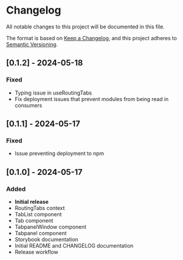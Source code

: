 # Changelog

All notable changes to this project will be documented in this file.

The format is based on [Keep a Changelog](https://keepachangelog.com/en/1.1.0/),
and this project adheres to [Semantic Versioning](https://semver.org/spec/v2.0.0.html).

## [0.1.2] - 2024-05-18

### Fixed

- Typing issue in useRoutingTabs
- Fix deployment issues that prevent modules from being read in consumers

## [0.1.1] - 2024-05-17

### Fixed

- Issue preventing deployment to npm

## [0.1.0] - 2024-05-17

### Added

- **Initial release**
- RoutingTabs context
- TabList component
- Tab component
- TabpanelWindow component
- Tabpanel component
- Storybook documentation
- Initial README and CHANGELOG documentation
- Release workflow
